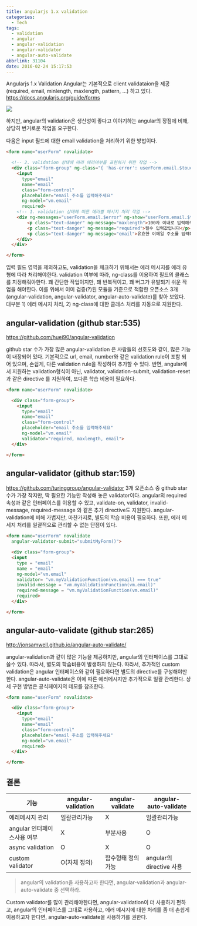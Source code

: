 ```yaml
---
title: angularjs 1.x validation
categories:
  - Tech
tags:
  - validation
  - angular
  - angular-validation
  - angular-validator
  - angular-auto-validate
abbrlink: 31104
date: 2016-02-24 15:17:53
---
```

Angularjs 1.x Validation Angular는 기본적으로 client validataion을 제공 (required, email, minlength, maxlength, pattern, …) 하고 있다.
https://docs.angularjs.org/guide/forms

![](input.png)

하지만, angular의 validation은 생산성이 좋다고 이야기하는 angular의 장점에 비해, 상당히 번거로운 작업을 요구한다.

다음은 input 필드에 대한 email validation을 처리하기 위한 방법이다.

```html
<form name="userForm" novalidate>

  <!-- 2. validation 상태에 따라 에러여부를 표현하기 위한 작업 -->
  <div class="form-group" ng-class="{ 'has-error': userForm.email.$touched && userForm.email.$invalid }">
    <input
      type="email"
      name="email"
      class="form-control"
      placeholder="email 주소를 입력해주세요"
      ng-model="vm.email"
      required>
    <!-- 1. validation 상태에 따른 에러별 메시지 처리 작업 -->
    <div ng-messages="userForm.email.$error" ng-show="userForm.email.$touched">
        <p class="text-danger" ng-message="maxlength">100자 이내로 입력해주세요</p>
        <p class="text-danger" ng-message="required">필수 입력값입니다</p>
        <p class="text-danger" ng-message="email">유효한 이메일 주소를 입력해주세요</p>
    </div>
  </div>

</form>
```

입력 필드 영역을 제외하고도, validation을 체크하기 위해서는
에러 메시지를 에러 유형에 따라 처리해야한다.
validation 여부에 따라, ng-class를 이용하여 필드의 클래스를 지정해줘야한다.
꽤 간단한 작업이지만, 꽤 반복적이고, 꽤 버그가 유발되기 쉬운 작업을 해야한다.
이를 위해서 이미 검증(?)된 모듈을 기준으로 적합한 오픈소스 3개 (angular-validation, angular-validator, angular-auto-validate)를 찾아 보았다. 대부분 1) 에러 메시지 처리, 2) ng-class에 대한 클래스 처리를 자동으로 지원한다.

## angular-validation (github star:535)
https://github.com/huei90/angular-validation

github star 수가 가장 많은 angular-validation 은 사람들의 선호도와 같이, 많은 기능이 내장되어 있다.
기본적으로 url, email, number와 같은 validation rule이 포함 되어 있으며, 손쉽게, 다른 validation rule을 작성하여 추가할 수 있다.
반면, angular에서 지원하는 validation형식이 아닌, validator, validation-submit, validation-reset과 같은 directive 를 지원하여, 또다른 학습 비용이 필요하다.

```html
<form name="userForm" novalidate>

  <div class="form-group">
    <input
      type="email"
      name="email"
      class="form-control"
      placeholder="email 주소를 입력해주세요"
      ng-model="vm.email"
      validator="required, maxlength, email">
  </div>

</form>
```

## angular-validator (github star:159)
https://github.com/turinggroup/angular-validator
3개 오픈소스 중 github star 수가 가장 작지만, 딱 필요한 기능만 작성해 놓은 validator이다.
angular의 required 속성과 같은 인터페이스를 이용할 수 있고, validate-on, validator, invalid-message, required-message 와 같은 추가 directive도 지원한다.
angular-validation에 비해 가볍지만, 마찬가지로, 별도의 학습 비용이 필요하다. 또한, 에러 메세지 처리를 일괄적으로 관리할 수 없는 단점이 있다.

```html
<form name="userForm" novalidate
  angular-validator-submit="submitMyForm()">

  <div class="form-group">
  <input
    type = "email"
    name = "email"
    ng-model="vm.email"
    validator= "vm.myValidationFunction(vm.email) === true"
    invalid-message = "vm.myValidationFunction(vm.email)"
    required-message = "vm.myValidationFunction(vm.email)"
    required>
  </div>

</form>
```

## angular-auto-validate (github star:265)
http://jonsamwell.github.io/angular-auto-validate/

angular-validation과 같이 많은 기능을 제공하지만, angular의 인터페이스를 그대로 쓸수 있다. 따라서, 별도의 학습비용이 발생하지 않는다.
따라서, 추가적인 custom validation은 angular 인터페이스와 같이 필요하다면 별도의 directive를 구성해야만 한다. angular-auto-validate은 이에 따른 에러메시지만 추가적으로 일괄 관리한다.
상세 구현 방법은 공식페이지의 데모를 참조한다.

```html
<form name="userForm" novalidate>

  <div class="form-group">
    <input
      type="email"
      name="email"
      class="form-control"
      placeholder="email 주소를 입력해주세요"
      ng-model="vm.email"
      required>
  </div>

</form>
```

## 결론
|기능|angular-validation|angular-validate|angular-auto-validate|
|----|------------------|------------------|------------------|
|에레메시지 관리|일괄관리가능|X|일괄관리가능|
|angular 인터페이스사용 여부|X|부분사용|O|
|async validation|O|X|O|
|custom validator|O(자체 정의)|함수형태 정의 가능|angular의 directive 사용|

> angular의 validation을 사용하고자 한다면, angular-validation과 angular-auto-validate 중 선택하라.

Custom validator를 많이 관리해야한다면, angular-validation이 더 사용하기 편하고, angular의 인터페이스를 그대로 사용하고, 에러 메시지에 대한 처리를 좀 더 손쉽게 이용하고자 한다면, angular-auto-validate을 사용하기를 권한다.